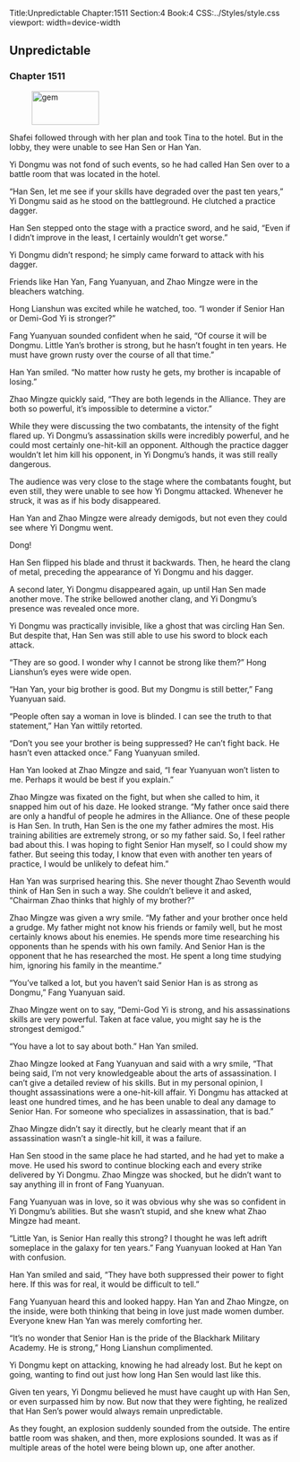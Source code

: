Title:Unpredictable 
Chapter:1511 
Section:4 
Book:4 
CSS:../Styles/style.css 
viewport: width=device-width
  
## Unpredictable
### Chapter 1511 
<figure>
	<img src="../Images/gem.gif" alt="gem" id="gem" width="120" height="60" />
</figure>
  

  
  Shafei followed through with her plan and took Tina to the hotel. But in the lobby, they were unable to see Han Sen or Han Yan.

Yi Dongmu was not fond of such events, so he had called Han Sen over to a battle room that was located in the hotel.

“Han Sen, let me see if your skills have degraded over the past ten years,” Yi Dongmu said as he stood on the battleground. He clutched a practice dagger.

Han Sen stepped onto the stage with a practice sword, and he said, “Even if I didn’t improve in the least, I certainly wouldn’t get worse.”

Yi Dongmu didn’t respond; he simply came forward to attack with his dagger.

Friends like Han Yan, Fang Yuanyuan, and Zhao Mingze were in the bleachers watching.

Hong Lianshun was excited while he watched, too. “I wonder if Senior Han or Demi-God Yi is stronger?”

Fang Yuanyuan sounded confident when he said, “Of course it will be Dongmu. Little Yan’s brother is strong, but he hasn’t fought in ten years. He must have grown rusty over the course of all that time.”

Han Yan smiled. “No matter how rusty he gets, my brother is incapable of losing.”

Zhao Mingze quickly said, “They are both legends in the Alliance. They are both so powerful, it’s impossible to determine a victor.”

While they were discussing the two combatants, the intensity of the fight flared up. Yi Dongmu’s assassination skills were incredibly powerful, and he could most certainly one-hit-kill an opponent. Although the practice dagger wouldn’t let him kill his opponent, in Yi Dongmu’s hands, it was still really dangerous.

The audience was very close to the stage where the combatants fought, but even still, they were unable to see how Yi Dongmu attacked. Whenever he struck, it was as if his body disappeared.

Han Yan and Zhao Mingze were already demigods, but not even they could see where Yi Dongmu went.

Dong!

Han Sen flipped his blade and thrust it backwards. Then, he heard the clang of metal, preceding the appearance of Yi Dongmu and his dagger.

A second later, Yi Dongmu disappeared again, up until Han Sen made another move. The strike bellowed another clang, and Yi Dongmu’s presence was revealed once more.

Yi Dongmu was practically invisible, like a ghost that was circling Han Sen. But despite that, Han Sen was still able to use his sword to block each attack.

“They are so good. I wonder why I cannot be strong like them?” Hong Lianshun’s eyes were wide open.

“Han Yan, your big brother is good. But my Dongmu is still better,” Fang Yuanyuan said.

“People often say a woman in love is blinded. I can see the truth to that statement,” Han Yan wittily retorted.

“Don’t you see your brother is being suppressed? He can’t fight back. He hasn’t even attacked once.” Fang Yuanyuan smiled.

Han Yan looked at Zhao Mingze and said, “I fear Yuanyuan won’t listen to me. Perhaps it would be best if you explain.”

Zhao Mingze was fixated on the fight, but when she called to him, it snapped him out of his daze. He looked strange. “My father once said there are only a handful of people he admires in the Alliance. One of these people is Han Sen. In truth, Han Sen is the one my father admires the most. His training abilities are extremely strong, or so my father said. So, I feel rather bad about this. I was hoping to fight Senior Han myself, so I could show my father. But seeing this today, I know that even with another ten years of practice, I would be unlikely to defeat him.”

Han Yan was surprised hearing this. She never thought Zhao Seventh would think of Han Sen in such a way. She couldn’t believe it and asked, “Chairman Zhao thinks that highly of my brother?”

Zhao Mingze was given a wry smile. “My father and your brother once held a grudge. My father might not know his friends or family well, but he most certainly knows about his enemies. He spends more time researching his opponents than he spends with his own family. And Senior Han is the opponent that he has researched the most. He spent a long time studying him, ignoring his family in the meantime.”

“You’ve talked a lot, but you haven’t said Senior Han is as strong as Dongmu,” Fang Yuanyuan said.

Zhao Mingze went on to say, “Demi-God Yi is strong, and his assassinations skills are very powerful. Taken at face value, you might say he is the strongest demigod.”

“You have a lot to say about both.” Han Yan smiled.

Zhao Mingze looked at Fang Yuanyuan and said with a wry smile, “That being said, I’m not very knowledgeable about the arts of assassination. I can’t give a detailed review of his skills. But in my personal opinion, I thought assassinations were a one-hit-kill affair. Yi Dongmu has attacked at least one hundred times, and he has been unable to deal any damage to Senior Han. For someone who specializes in assassination, that is bad.”

Zhao Mingze didn’t say it directly, but he clearly meant that if an assassination wasn’t a single-hit kill, it was a failure.

Han Sen stood in the same place he had started, and he had yet to make a move. He used his sword to continue blocking each and every strike delivered by Yi Dongmu. Zhao Mingze was shocked, but he didn’t want to say anything ill in front of Fang Yuanyuan.

Fang Yuanyuan was in love, so it was obvious why she was so confident in Yi Dongmu’s abilities. But she wasn’t stupid, and she knew what Zhao Mingze had meant.

“Little Yan, is Senior Han really this strong? I thought he was left adrift someplace in the galaxy for ten years.” Fang Yuanyuan looked at Han Yan with confusion.

Han Yan smiled and said, “They have both suppressed their power to fight here. If this was for real, it would be difficult to tell.”

Fang Yuanyuan heard this and looked happy. Han Yan and Zhao Mingze, on the inside, were both thinking that being in love just made women dumber. Everyone knew Han Yan was merely comforting her.

“It’s no wonder that Senior Han is the pride of the Blackhark Military Academy. He is strong,” Hong Lianshun complimented.

Yi Dongmu kept on attacking, knowing he had already lost. But he kept on going, wanting to find out just how long Han Sen would last like this.

Given ten years, Yi Dongmu believed he must have caught up with Han Sen, or even surpassed him by now. But now that they were fighting, he realized that Han Sen’s power would always remain unpredictable.

As they fought, an explosion suddenly sounded from the outside. The entire battle room was shaken, and then, more explosions sounded. It was as if multiple areas of the hotel were being blown up, one after another.
